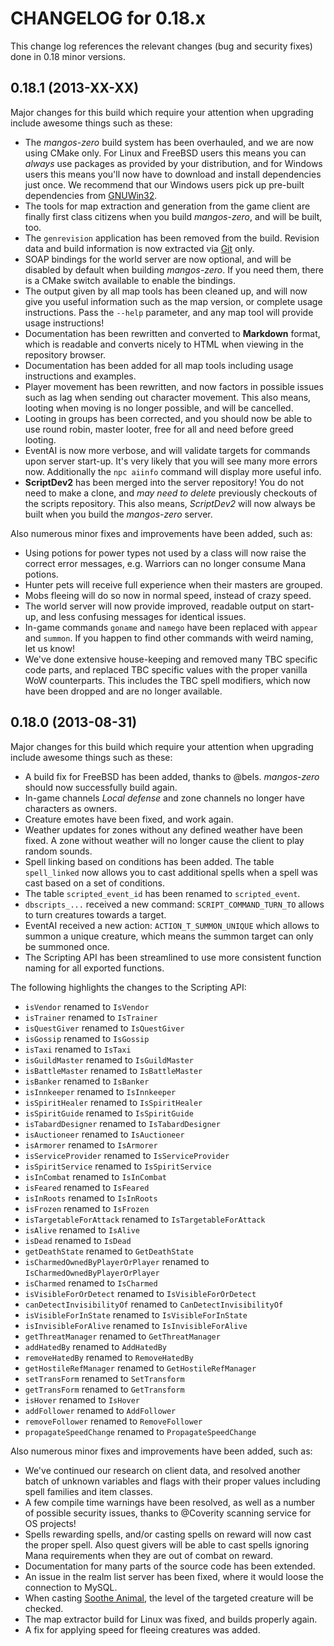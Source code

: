 CHANGELOG for 0.18.x
====================

This change log references the relevant changes (bug and security fixes) done
in 0.18 minor versions.

0.18.1 (2013-XX-XX)
-------------------
Major changes for this build which require your attention when upgrading include
awesome things such as these:

* The *mangos-zero* build system has been overhauled, and we are now using CMake
  only. For Linux and FreeBSD users this means you can *always* use packages as
  provided by your distribution, and for Windows users this means you'll now
  have to download and install dependencies just once.
  We recommend that our Windows users pick up pre-built dependencies from
  [GNUWin32](http://gnuwin32.sourceforge.net/).
* The tools for map extraction and generation from the game client are finally
  first class citizens when you build *mangos-zero*, and will be built, too.
* The `genrevision` application has been removed from the build. Revision data
  and build information is now extracted via [Git](http://git-scm.com/) only.
* SOAP bindings for the world server are now optional, and will be disabled by
  default when building *mangos-zero*. If you need them, there is a CMake switch
  available to enable the bindings.
* The output given by all map tools has been cleaned up, and will now give you
  useful information such as the map version, or complete usage instructions.
  Pass the `--help` parameter, and any map tool will provide usage instructions!
* Documentation has been rewritten and converted to **Markdown** format, which
  is readable and converts nicely to HTML when viewing in the repository browser.
* Documentation has been added for all map tools including usage instructions
  and examples.
* Player movement has been rewritten, and now factors in possible issues such as
  lag when sending out character movement. This also means, looting when moving
  is no longer possible, and will be cancelled.
* Looting in groups has been corrected, and you should now be able to use round
  robin, master looter, free for all and need before greed looting.
* EventAI is now more verbose, and will validate targets for commands upon server
  start-up. It's very likely that you will see many more errors now. Additionally
  the `npc aiinfo` command will display more useful info.
* **ScriptDev2** has been merged into the server repository! You do not need to
  make a clone, and *may need to delete* previously checkouts of the scripts
  repository. This also means, *ScriptDev2* will now always be built when you
  build the *mangos-zero* server.

Also numerous minor fixes and improvements have been added, such as:

* Using potions for power types not used by a class will now raise the correct
  error messages, e.g. Warriors can no longer consume Mana potions.
* Hunter pets will receive full experience when their masters are grouped.
* Mobs fleeing will do so now in normal speed, instead of crazy speed.
* The world server will now provide improved, readable output on start-up, and
  less confusing messages for identical issues.
* In-game commands `goname` and `namego` have been replaced with `appear` and
  `summon`. If you happen to find other commands with weird naming, let us know!
* We've done extensive house-keeping and removed many TBC specific code parts,
  and replaced TBC specific values with the proper vanilla WoW counterparts.
  This includes the TBC spell modifiers, which now have been dropped and are no
  longer available.

0.18.0 (2013-08-31)
-------------------
Major changes for this build which require your attention when upgrading include
awesome things such as these:

* A build fix for FreeBSD has been added, thanks to @bels. *mangos-zero* should
  now successfully build again.
* In-game channels *Local defense* and zone channels no longer have characters as
  owners.
* Creature emotes have been fixed, and work again.
* Weather updates for zones without any defined weather have been fixed. A zone
  without weather will no longer cause the client to play random sounds.
* Spell linking based on conditions has been added. The table `spell_linked`
  now allows you to cast additional spells when a spell was cast based on a set
  of conditions.
* The table `scripted_event_id` has been renamed to `scripted_event`.
* `dbscripts_...` received a new command: `SCRIPT_COMMAND_TURN_TO` allows to
  turn creatures towards a target.
* EventAI received a new action: `ACTION_T_SUMMON_UNIQUE` which allows to
  summon a unique creature, which means the summon target can only be summoned
  once.
* The Scripting API has been streamlined to use more consistent function naming
  for all exported functions.

The following highlights the changes to the Scripting API:

* `isVendor` renamed to `IsVendor`
* `isTrainer` renamed to `IsTrainer`
* `isQuestGiver` renamed to `IsQuestGiver`
* `isGossip` renamed to `IsGossip`
* `isTaxi` renamed to `IsTaxi`
* `isGuildMaster` renamed to `IsGuildMaster`
* `isBattleMaster` renamed to `IsBattleMaster`
* `isBanker` renamed to `IsBanker`
* `isInnkeeper` renamed to `IsInnkeeper`
* `isSpiritHealer` renamed to `IsSpiritHealer`
* `isSpiritGuide` renamed to `IsSpiritGuide`
* `isTabardDesigner` renamed to `IsTabardDesigner`
* `isAuctioneer` renamed to `IsAuctioneer`
* `isArmorer` renamed to `IsArmorer`
* `isServiceProvider` renamed to `IsServiceProvider`
* `isSpiritService` renamed to `IsSpiritService`
* `isInCombat` renamed to `IsInCombat`
* `isFeared` renamed to `IsFeared`
* `isInRoots` renamed to `IsInRoots`
* `isFrozen` renamed to `IsFrozen`
* `isTargetableForAttack` renamed to `IsTargetableForAttack`
* `isAlive` renamed to `IsAlive`
* `isDead` renamed to `IsDead`
* `getDeathState` renamed to `GetDeathState`
* `isCharmedOwnedByPlayerOrPlayer` renamed to `IsCharmedOwnedByPlayerOrPlayer`
* `isCharmed` renamed to `IsCharmed`
* `isVisibleForOrDetect` renamed to `IsVisibleForOrDetect`
* `canDetectInvisibilityOf` renamed to `CanDetectInvisibilityOf`
* `isVisibleForInState` renamed to `IsVisibleForInState`
* `isInvisibleForAlive` renamed to `IsInvisibleForAlive`
* `getThreatManager` renamed to `GetThreatManager`
* `addHatedBy` renamed to `AddHatedBy`
* `removeHatedBy` renamed to `RemoveHatedBy`
* `getHostileRefManager` renamed to `GetHostileRefManager`
* `setTransForm` renamed to `SetTransform`
* `getTransForm` renamed to `GetTransform`
* `isHover` renamed to `IsHover`
* `addFollower` renamed to `AddFollower`
* `removeFollower` renamed to `RemoveFollower`
* `propagateSpeedChange` renamed to `PropagateSpeedChange`

Also numerous minor fixes and improvements have been added, such as:

* We've continued our research on client data, and resolved another batch of
  unknown variables and flags with their proper values including spell families
  and item classes.
* A few compile time warnings have been resolved, as well as a number of
  possible security issues, thanks to @Coverity scanning service for OS
  projects!
* Spells rewarding spells, and/or casting spells on reward will now cast the
  proper spell. Also quest givers will be able to cast spells ignoring Mana
  requirements when they are out of combat on reward.
* Documentation for many parts of the source code has been extended.
* An issue in the realm list server has been fixed, where it would loose the
  connection to MySQL.
* When casting [Soothe Animal](http://www.wowhead.com/spell=2908), the level
  of the targeted creature will be checked.
* The map extractor build for Linux was fixed, and builds properly again.
* A fix for applying speed for fleeing creatures was added.

